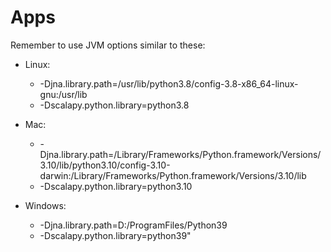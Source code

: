 # Apps

Remember to use JVM options similar to these:

* Linux:

    * -Djna.library.path=/usr/lib/python3.8/config-3.8-x86_64-linux-gnu:/usr/lib
    * -Dscalapy.python.library=python3.8


* Mac:

    * -Djna.library.path=/Library/Frameworks/Python.framework/Versions/3.10/lib/python3.10/config-3.10-darwin:/Library/Frameworks/Python.framework/Versions/3.10/lib
    * -Dscalapy.python.library=python3.10


* Windows:

    * -Djna.library.path=D:/ProgramFiles/Python39
    * -Dscalapy.python.library=python39"
